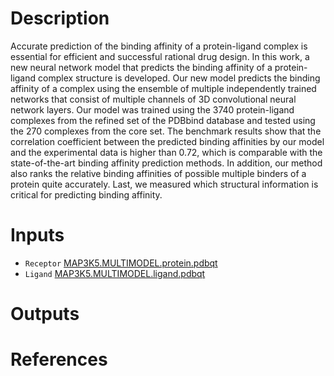 # Description

Accurate prediction of the binding affinity of a protein-ligand complex is essential for efficient and successful rational drug design. In this work, a new neural network model that predicts the binding affinity of a protein-ligand complex structure is developed. Our new model predicts the binding affinity of a complex using the ensemble of multiple independently trained networks that consist of multiple channels of 3D convolutional neural network layers. Our model was trained using the 3740 protein-ligand complexes from the refined set of the PDBbind database and tested using the 270 complexes from the core set. The benchmark results show that the correlation coefficient between the predicted binding affinities by our model and the experimental data is higher than 0.72, which is comparable with the state-of-the-art binding affinity prediction methods. In addition, our method also ranks the relative binding affinities of possible multiple binders of a protein quite accurately. Last, we measured which structural information is critical for predicting binding affinity.

# Inputs

* `Receptor` [MAP3K5.MULTIMODEL.protein.pdbqt](https://docs.ad3.io/media/apps/ak_scores/examples/input/MAP3K5.MULTIMODEL.protein.pdbqt)
* `Ligand` [MAP3K5.MULTIMODEL.ligand.pdbqt](https://docs.ad3.io/media/apps/ak_scores/examples/input/MAP3K5.MULTIMODEL.ligand.pdbqt)

# Outputs

# References
